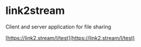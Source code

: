 # link2stream
Client and server application for file sharing

[https://link2.stream/l/test](https://link2.stream/l/test)
